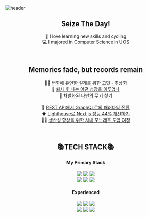 
![header](https://capsule-render.vercel.app/api?type=waving&color=gradient&customColorList=18&fontColor=ffffff&height=180&section=header&text=Welcome👋%20I'm%20Suhyeon!&fontSize=30&animation=twinkling)

<div align="center">
  
## Seize The Day!
🚴 I love learning new skills and cycling
<br />
💻 I majored in Computer Science in UOS

<br />

## Memories fade, but records remain

🧗‍♀️ <a href="https://www.enjoydev.life/blog/retrospect/2-abstract-architecture" target="_blank">변화에 유연한 설계를 위한 고민 - 추상화</a>
<br />
📝 <a href="https://www.enjoydev.life/blog/retrospect/1-devcourse-MIL-1" target="_blank">퇴사 후 나는 어떤 성장을 이루었나</a>
<br />
💪 <a href="https://www.enjoydev.life/blog/retrospect/3-devcourse-MIL-2" target="_blank">차별화된 나만의 무기 찾기</a>
<br />
<br />
🎡 <a href="https://www.enjoydev.life/blog/frontend/11-graphql" target="_blank">REST API에서 GraphQL로의 패러다임 전환</a>
<br />
⬆️ <a href="https://www.enjoydev.life/blog/nextjs/3-performance" target="_blank">Lighthouse로 Next.js 성능 44% 개선하기</a>
<br />
🏃‍♀️ <a href="https://www.enjoydev.life/blog/frontend/8-monorepo" target="_blank">생산성 향상을 위한 사내 모노레포 도입 여정</a>

<br />

## 📚TECH STACK📚
#### My Primary Stack
<img src="https://img.shields.io/badge/React-40AEF0?style=flat&logo=react&logoColor=white">
<img src="https://img.shields.io/badge/Recoil-764ABC?style=flat&logo=reactquery&logoColor=white">
<img src="https://img.shields.io/badge/React query-FF4154?style=flat&logo=reactquery&logoColor=white">
<br />
<img src="https://img.shields.io/badge/Typescript-3178C6?style=flat&logo=typescript&logoColor=white">
<img src="https://img.shields.io/badge/Javascript-F7901E?style=flat&logo=javascript&logoColor=white">
<img src="https://img.shields.io/badge/Tailwind-06B6D4?style=flat&logo=tailwindcss&logoColor=white">
<br />

#### Experienced
<img src="https://img.shields.io/badge/Next.js-000000?style=flat&logo=Next.js&logoColor=white">
<img src="https://img.shields.io/badge/Vite-646CFF?style=flat&logo=vite&logoColor=white">
<img src="https://img.shields.io/badge/Storybook-FF4785?style=flat&logo=storybook&logoColor=white">
<br />
<img src="https://img.shields.io/badge/Sass-CC6699?style=flat&logo=Sass&logoColor=white">
<img src="https://img.shields.io/badge/Emotion-D26AC2?&style=flat&logo=emotion&logoColor=white">
<img src="https://img.shields.io/badge/Github Actions-2088FF?style=flat&logo=githubactions&logoColor=white">

</div>

<!---
pySoo/pySoo is a ✨ special ✨ repository because its `README.md` (this file) appears on your GitHub profile.
You can click the Preview link to take a look at your changes.
--->
